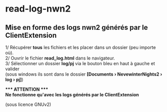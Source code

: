 # read-log-nwn2  
Mise en forme des logs nwn2 générés par le ClientExtension  
------------------------------------------------------------  

1/ Récupérer __tous__ les fichiers et les placer dans un dossier (peu importe où).  
2/ Ouvrir le fichier __read_log.html__ dans le navigateur.  
3/ Sélectionner un dossier __log/pj__ via le bouton bleu en haut à gauche et valider  
(sous windows ils sont dans le dossier __[Documents › NevewinterNights2 › log › pj]__)  
  
  
  
__*** ATTENTION ***__  
__Ne fonctionne qu'avec les logs générés par le ClientExtension__  

(sous licence GNUv2)
